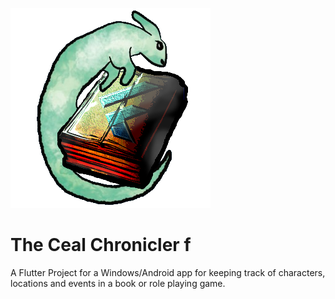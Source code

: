 ![Ceal Chronicler Logo](/assets/images/CealChroniclerLogo.png)

# The Ceal Chronicler f

A Flutter Project for a Windows/Android app for keeping track of characters, locations and events in a book or role playing game.
